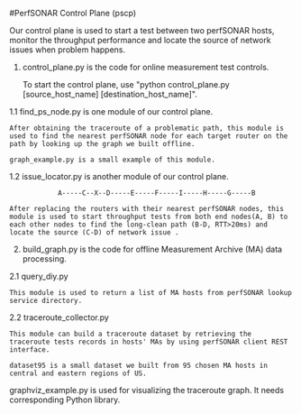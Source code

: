 #PerfSONAR Control Plane (pscp)

Our control plane is used to start a test between two perfSONAR hosts, monitor the throughput performance and locate the source of network issues when problem happens.

1. control_plane.py is the code for online measurement test controls.

   To start the control plane, use "python control_plane.py [source_host_name] [destination_host_name]".

1.1 find_ps_node.py is one module of our control plane.

    After obtaining the traceroute of a problematic path, this module is used to find the nearest perfSONAR node for each target router on the path by looking up the graph we built offline.

    graph_example.py is a small example of this module.

1.2 issue_locator.py is another module of our control plane.

                A-----C--X--D-----E-----F-----I-----H-----G-----B

    After replacing the routers with their nearest perfSONAR nodes, this module is used to start throughput tests from both end nodes(A, B) to each other nodes to find the long-clean path (B-D, RTT>20ms) and locate the source (C-D) of network issue .

2. build_graph.py is the code for offline Measurement Archive (MA) data processing.

2.1 query_diy.py 
    
    This module is used to return a list of MA hosts from perfSONAR lookup service directory.

2.2 traceroute_collector.py

    This module can build a traceroute dataset by retrieving the traceroute tests records in hosts' MAs by using perfSONAR client REST interface.

    dataset95 is a small dataset we built from 95 chosen MA hosts in central and eastern regions of US.

graphviz_example.py is used for visualizing the traceroute graph. It needs corresponding Python library.


    

   
                        

